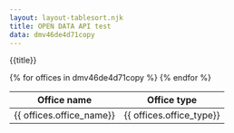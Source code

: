 ```yaml
---
layout: layout-tablesort.njk
title: OPEN DATA API test
data: dmv46de4d71copy
---
```

{{title}}

<table id="dmv" class="display">
<thead class="">
<tr>
<th>Office name</th> 
<th>Office type</th>
</tr>
</thead>
<tbody>
{% for offices in dmv46de4d71copy %} 
<tr> 
<td>{{ offices.office_name}}</td>
<td>{{ offices.office_type}}</td>
</tr>
{% endfor %}
</tbody>
<tfoot> 
<tr>
<td></td>
<td></td>
</tr>
</tfoot>
</table>